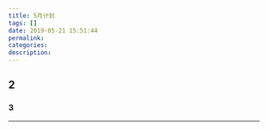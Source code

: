 ```yaml
---
title: 5月计划
tags: []
date: 2019-05-21 15:51:44
permalink:
categories:
description:
---
```

<p class="description"></p>


<!-- more -->

## 2 

### 3

<hr />
